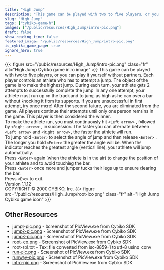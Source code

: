 ```yaml
---
title: "High Jump"
description: "This game can be played with two to five players, or you can play it yourself without partners. Each player controls an athlete who has to attempt a jump. The object of the game is to make the highest jump. During each turn, your athlete gets 2 attempts to successfully complete t..."
slug: "High_Jump"
tags: ["cybiko-game-h"]
images: ["/public/resources/High_Jump/intro-pic.png"]
draft: false
show_reading_time: false
featured_image: "/public/resources/High_Jump/intro-pic.png"
is_cybiko_game_page: true
ignore_hero: true
---
```

{{< figure src="/public/resources/High_Jump/intro-pic.png" class="fr" alt="High Jump Cybiko game intro image" >}}
This game can be played with two to five players, or you can play it yourself without partners. Each player controls an athlete who has to attempt a jump. The object of the game is to make the highest jump. During each turn, your athlete gets 2 attempts to successfully complete the jump. In any one attempt, your athlete must run up on the track and to jump as high as he can over a bar without knocking it from its supports. If you are unsuccessful in first attempt, try once more! After the second failure, you are eliminated from the game. All players continue their attempts until only one person remains in the game. This player is then considered the winner. \
To make the athlete run, you must continuously hit `<Left arrow>` , followed by `<Right arrow>` , in succession. The faster you can alternate between `<Left arrow>`  and `<Right arrow>` , the faster the athlete will run. \
To jump hold `<Enter>`  to select the angle of jump and then release `<Enter>` . The longer you hold `<Enter>`  the greater the angle will be. When the indicator reaches the greatest angle (vertical line), your athlete will jump automatically. \
Press `<Enter>`  again (when the athlete is in the air) to change the position of your athlete and to avoid touching the bar. \
Press `<Enter>`  once more and jumper tucks their legs up to ensure clearing the bar. \
Press `<Esc>`  to exit. \
Version 1.1.12 \
COPYRIGHT © 2000 CYBIKO, Inc. {{< figure src="/public/resources/High_Jump/root-ico.png" class="fr" alt="High Jump Cybiko game icon" >}}

## Other Resources
* [jump1-pic.png](/public/resources/High_Jump/jump1-pic.png) - Screenshot of PicView.exe from Cybiko SDK
* [jump2-pic.png](/public/resources/High_Jump/jump2-pic.png) - Screenshot of PicView.exe from Cybiko SDK
* [jump3-pic.png](/public/resources/High_Jump/jump3-pic.png) - Screenshot of PicView.exe from Cybiko SDK
* [root-ico.png](/public/resources/High_Jump/root-ico.png) - Screenshot of PicView.exe from Cybiko SDK
* [root-spl.txt](/public/resources/High_Jump/root-spl.txt) - Text file converted from iso-8859-1 to utf-8 using iconv
* [run-pic.png](/public/resources/High_Jump/run-pic.png) - Screenshot of PicView.exe from Cybiko SDK
* [runway-pic.png](/public/resources/High_Jump/runway-pic.png) - Screenshot of PicView.exe from Cybiko SDK
* [intro-pic.png](/public/resources/High_Jump/intro-pic.png) - Screenshot of PicView.exe from Cybiko SDK
